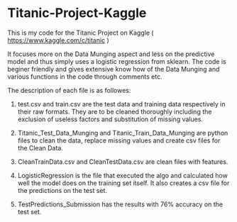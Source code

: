 # Titanic-Project-Kaggle

This is my code for the Titanic Project on Kaggle ( https://www.kaggle.com/c/titanic )

It focuses more on the Data Munging aspect and less on the predictive model and thus simply uses a logistic regression from sklearn.
The code is beginer friendly and gives extensive know how of the Data Munging and various functions in the code through comments etc. 

The description of each file is as followes:

1. test.csv and train.csv are the test data and training data respectively in their raw formats. They are to be cleaned thoroughly including the exclusion of useless factors and substitution of missing values. 

2. Titanic_Test_Data_Munging and Titanic_Train_Data_Munging are python files to clean the data, replace missing values and create csv files for the Clean Data.

3. CleanTrainData.csv and CleanTestData.csv are clean files with features.

4. LogisticRegression is the file that executed the algo and calculated how well the model does on the training set itself. It also creates a csv file for the predictions on the test set.

5. TestPredictions_Submission has the results with 76% accuracy on the test set.
